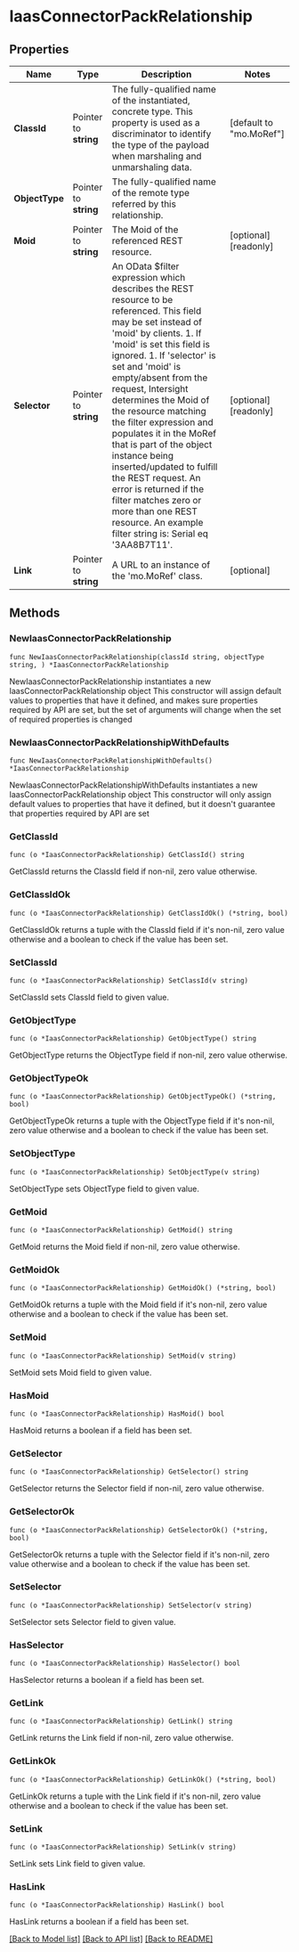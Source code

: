 # IaasConnectorPackRelationship

## Properties

Name | Type | Description | Notes
------------ | ------------- | ------------- | -------------
**ClassId** | Pointer to **string** | The fully-qualified name of the instantiated, concrete type. This property is used as a discriminator to identify the type of the payload when marshaling and unmarshaling data. | [default to "mo.MoRef"]
**ObjectType** | Pointer to **string** | The fully-qualified name of the remote type referred by this relationship. | 
**Moid** | Pointer to **string** | The Moid of the referenced REST resource. | [optional] [readonly] 
**Selector** | Pointer to **string** | An OData $filter expression which describes the REST resource to be referenced. This field may be set instead of &#39;moid&#39; by clients. 1. If &#39;moid&#39; is set this field is ignored. 1. If &#39;selector&#39; is set and &#39;moid&#39; is empty/absent from the request, Intersight determines the Moid of the resource matching the filter expression and populates it in the MoRef that is part of the object instance being inserted/updated to fulfill the REST request. An error is returned if the filter matches zero or more than one REST resource. An example filter string is: Serial eq &#39;3AA8B7T11&#39;. | [optional] [readonly] 
**Link** | Pointer to **string** | A URL to an instance of the &#39;mo.MoRef&#39; class. | [optional] 

## Methods

### NewIaasConnectorPackRelationship

`func NewIaasConnectorPackRelationship(classId string, objectType string, ) *IaasConnectorPackRelationship`

NewIaasConnectorPackRelationship instantiates a new IaasConnectorPackRelationship object
This constructor will assign default values to properties that have it defined,
and makes sure properties required by API are set, but the set of arguments
will change when the set of required properties is changed

### NewIaasConnectorPackRelationshipWithDefaults

`func NewIaasConnectorPackRelationshipWithDefaults() *IaasConnectorPackRelationship`

NewIaasConnectorPackRelationshipWithDefaults instantiates a new IaasConnectorPackRelationship object
This constructor will only assign default values to properties that have it defined,
but it doesn't guarantee that properties required by API are set

### GetClassId

`func (o *IaasConnectorPackRelationship) GetClassId() string`

GetClassId returns the ClassId field if non-nil, zero value otherwise.

### GetClassIdOk

`func (o *IaasConnectorPackRelationship) GetClassIdOk() (*string, bool)`

GetClassIdOk returns a tuple with the ClassId field if it's non-nil, zero value otherwise
and a boolean to check if the value has been set.

### SetClassId

`func (o *IaasConnectorPackRelationship) SetClassId(v string)`

SetClassId sets ClassId field to given value.


### GetObjectType

`func (o *IaasConnectorPackRelationship) GetObjectType() string`

GetObjectType returns the ObjectType field if non-nil, zero value otherwise.

### GetObjectTypeOk

`func (o *IaasConnectorPackRelationship) GetObjectTypeOk() (*string, bool)`

GetObjectTypeOk returns a tuple with the ObjectType field if it's non-nil, zero value otherwise
and a boolean to check if the value has been set.

### SetObjectType

`func (o *IaasConnectorPackRelationship) SetObjectType(v string)`

SetObjectType sets ObjectType field to given value.


### GetMoid

`func (o *IaasConnectorPackRelationship) GetMoid() string`

GetMoid returns the Moid field if non-nil, zero value otherwise.

### GetMoidOk

`func (o *IaasConnectorPackRelationship) GetMoidOk() (*string, bool)`

GetMoidOk returns a tuple with the Moid field if it's non-nil, zero value otherwise
and a boolean to check if the value has been set.

### SetMoid

`func (o *IaasConnectorPackRelationship) SetMoid(v string)`

SetMoid sets Moid field to given value.

### HasMoid

`func (o *IaasConnectorPackRelationship) HasMoid() bool`

HasMoid returns a boolean if a field has been set.

### GetSelector

`func (o *IaasConnectorPackRelationship) GetSelector() string`

GetSelector returns the Selector field if non-nil, zero value otherwise.

### GetSelectorOk

`func (o *IaasConnectorPackRelationship) GetSelectorOk() (*string, bool)`

GetSelectorOk returns a tuple with the Selector field if it's non-nil, zero value otherwise
and a boolean to check if the value has been set.

### SetSelector

`func (o *IaasConnectorPackRelationship) SetSelector(v string)`

SetSelector sets Selector field to given value.

### HasSelector

`func (o *IaasConnectorPackRelationship) HasSelector() bool`

HasSelector returns a boolean if a field has been set.

### GetLink

`func (o *IaasConnectorPackRelationship) GetLink() string`

GetLink returns the Link field if non-nil, zero value otherwise.

### GetLinkOk

`func (o *IaasConnectorPackRelationship) GetLinkOk() (*string, bool)`

GetLinkOk returns a tuple with the Link field if it's non-nil, zero value otherwise
and a boolean to check if the value has been set.

### SetLink

`func (o *IaasConnectorPackRelationship) SetLink(v string)`

SetLink sets Link field to given value.

### HasLink

`func (o *IaasConnectorPackRelationship) HasLink() bool`

HasLink returns a boolean if a field has been set.


[[Back to Model list]](../README.md#documentation-for-models) [[Back to API list]](../README.md#documentation-for-api-endpoints) [[Back to README]](../README.md)


